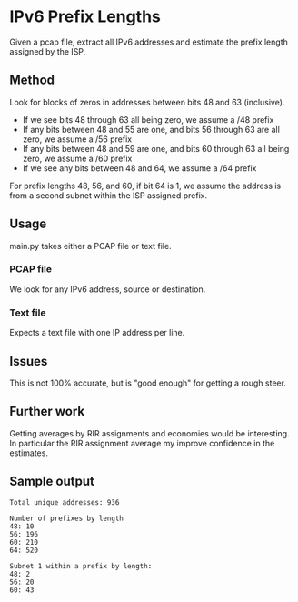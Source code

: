 # IPv6 Prefix Lengths
Given a pcap file, extract all IPv6 addresses and estimate the prefix length assigned by the ISP.

## Method

Look for blocks of zeros in addresses between bits 48 and 63 (inclusive).

- If we see bits 48 through 63 all being zero, we assume a /48 prefix
- If any bits between 48 and 55 are one, and bits 56 through 63 are all zero, we assume a /56 prefix
- If any bits between 48 and 59 are one, and bits 60 through 63 all being zero, we assume a /60 prefix
- If we see any bits between 48 and 64, we assume a /64 prefix

For prefix lengths 48, 56, and 60, if bit 64 is 1, we assume the address is from a second subnet within the ISP assigned prefix.

## Usage

main.py takes either a PCAP file or text file.

### PCAP file

We look for any IPv6 address, source or destination.

### Text file

Expects a text file with one IP address per line.

## Issues

This is not 100% accurate, but is "good enough" for getting a rough steer.

## Further work

Getting averages by RIR assignments and economies would be interesting. In particular the RIR assignment average my improve confidence in the estimates.

## Sample output

```
Total unique addresses: 936

Number of prefixes by length
48: 10
56: 196
60: 210
64: 520

Subnet 1 within a prefix by length:
48: 2
56: 20
60: 43
```
